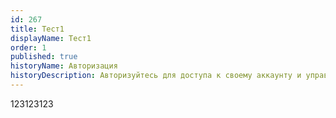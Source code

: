 ```yaml
---
id: 267
title: Тест1
displayName: Тест1
order: 1
published: true
historyName: Авторизация
historyDescription: Авторизуйтесь для доступа к своему аккаунту и управления подключенными сервисами
---
```



123123123